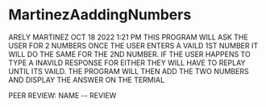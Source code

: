 # MartinezAaddingNumbers
ARELY MARTINEZ
OCT 18 2022 1:21 PM
THIS PROGRAM WILL ASK THE USER FOR 2 NUMBERS 
ONCE THE USER ENTERS A VAILD 1ST NUMBER IT 
WILL DO THE SAME FOR THE 2ND NUMBER. IF THE 
USER HAPPENS TO TYPE A INAVILD RESPONSE FOR 
EITHER THEY WILL HAVE TO REPLAY UNTIL ITS VAILD.
THE PROGRAM WILL THEN ADD THE TWO NUMBERS AND 
DISPLAY THE ANSWER ON THE TERMIAL 

PEER REVIEW: NAME -- REVIEW 
